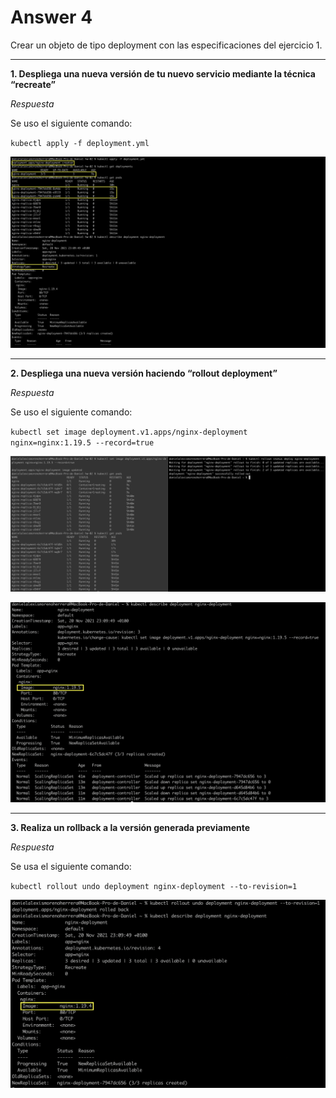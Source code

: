 # Answer 4

Crear un objeto de tipo deployment con las especificaciones del ejercicio 1.

----

**1. Despliega una nueva versión de tu nuevo servicio mediante la técnica “recreate”**

_Respuesta_

Se uso el siguiente comando:

`kubectl apply -f deployment.yml`

![deployment](https://raw.githubusercontent.com/DanielMoreno58/kube-exercises/master/images/deployment.png)

----

**2. Despliega una nueva versión haciendo “rollout deployment”**

_Respuesta_

Se uso el siguiente comando:

`kubectl set image deployment.v1.apps/nginx-deployment nginx=nginx:1.19.5 --record=true`

![rolloutDeployment](https://raw.githubusercontent.com/DanielMoreno58/kube-exercises/master/images/rolloutDeployment.png)

![deploymentDescribe](https://raw.githubusercontent.com/DanielMoreno58/kube-exercises/master/images/describeDeployment.png)

----

**3. Realiza un rollback a la versión generada previamente**

_Respuesta_

Se usa el siguiente comando:

`kubectl rollout undo deployment nginx-deployment --to-revision=1`

![rolloutPreviousVersion](https://raw.githubusercontent.com/DanielMoreno58/kube-exercises/master/images/rolloutPreviousVersion.png)


